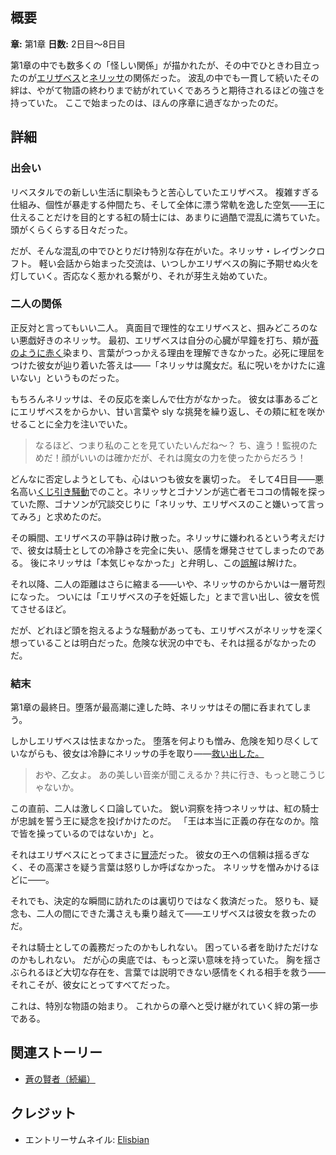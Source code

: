 <!-- title: 炎と飛翔 -->
<!-- quote: いいんだ…所詮あの娘は魔女にすぎなかったのだから！ -->
<!-- chapters: 0 -->
<!-- images: (ロミオとジュリエットとしてロールプレイするエリザベスとネリッサ), (助けてステップナイト、穴にはまっちゃった), (堕落からネリッサを救うエリザベス) -->
<!-- model: false -->

## 概要

**章:** 第1章
**日数:** 2日目～8日目

第1章の中でも数多くの「怪しい関係」が描かれたが、その中でひときわ目立ったのが[エリザベス](#entry:liz-entry)と[ネリッサ](#entry:nerissa-entry)の関係だった。
波乱の中でも一貫して続いたその絆は、やがて物語の終わりまで紡がれていくであろうと期待されるほどの強さを持っていた。
ここで始まったのは、ほんの序章に過ぎなかったのだ。

## 詳細

### 出会い

リベスタルでの新しい生活に馴染もうと苦心していたエリザベス。
複雑すぎる仕組み、個性が暴走する仲間たち、そして全体に漂う常軌を逸した空気――王に仕えることだけを目的とする紅の騎士には、あまりに過酷で混乱に満ちていた。頭がくらくらする日々だった。

だが、そんな混乱の中でひとりだけ特別な存在がいた。ネリッサ・レイヴンクロフト。
軽い会話から始まった交流は、いつしかエリザベスの胸に予期せぬ火を灯していく。否応なく惹かれる繋がり、それが芽生え始めていた。

### 二人の関係

正反対と言ってもいい二人。
真面目で理性的なエリザベスと、掴みどころのない悪戯好きのネリッサ。
最初、エリザベスは自分の心臓が早鐘を打ち、頬が[苺のように赤く](https://www.youtube.com/live/oVguNTPnDww?t=820)染まり、言葉がつっかえる理由を理解できなかった。必死に理屈をつけた彼女が辿り着いた答えは――「ネリッサは魔女だ。私に呪いをかけたに違いない」というものだった。

もちろんネリッサは、その反応を楽しんで仕方がなかった。
彼女は事あるごとにエリザベスをからかい、甘い言葉や sly な挑発を繰り返し、その頬に紅を咲かせることに全力を注いでいた。

> なるほど、つまり私のことを見ていたいんだね～？
> ち、違う！監視のためだ！顔がいいのは確かだが、それは魔女の力を使ったからだろう！

どんなに否定しようとしても、心はいつも彼女を裏切った。
そして4日目――悪名高い[くじ引き騒動](#entry:lottery-fiasco-entry)でのこと。ネリッサとゴナソンが逃亡者モココの情報を探っていた際、ゴナソンが冗談交じりに「ネリッサ、エリザベスのこと嫌いって言ってみろ」と求めたのだ。

その瞬間、エリザベスの平静は砕け散った。ネリッサに嫌われるという考えだけで、彼女は騎士としての冷静さを完全に失い、感情を爆発させてしまったのである。
後にネリッサは「本気じゃなかった」と弁明し、この[誤解](https://www.youtube.com/live/1_dhGL0K5-k?si=OCYF7bUx3zTLXPnC&start=1127)は解けた。

それ以降、二人の距離はさらに縮まる――いや、ネリッサのからかいは一層苛烈になった。
ついには「エリザベスの子を妊娠した」とまで言い出し、彼女を慌てさせるほど。

だが、どれほど頭を抱えるような騒動があっても、エリザベスがネリッサを深く想っていることは明白だった。危険な状況の中でも、それは揺るがなかったのだ。

### 結末

第1章の最終日。堕落が最高潮に達した時、ネリッサはその闇に呑まれてしまう。

しかしエリザベスは怯まなかった。
堕落を何よりも憎み、危険を知り尽くしていながらも、彼女は冷静にネリッサの手を取り――[救い出した。](https://www.youtube.com/live/_urPfTQnLes?feature=shared&t=12224)

> おや、乙女よ。
> あの美しい音楽が聞こえるか？共に行き、もっと聴こうじゃないか。

この直前、二人は激しく口論していた。
鋭い洞察を持つネリッサは、紅の騎士が忠誠を誓う王に疑念を投げかけたのだ。
「王は本当に正義の存在なのか。陰で皆を操っているのではないか」と。

それはエリザベスにとってまさに[冒涜](https://www.youtube.com/live/_urPfTQnLes?feature=shared&t=6832)だった。
彼女の王への信頼は揺るぎなく、その高潔さを疑う言葉は怒りしか呼ばなかった。
ネリッサを憎みかけるほどに――。

それでも、決定的な瞬間に訪れたのは裏切りではなく救済だった。
怒りも、疑念も、二人の間にできた溝さえも乗り越えて――エリザベスは彼女を救ったのだ。

それは騎士としての義務だったのかもしれない。
困っている者を助けただけなのかもしれない。
だが心の奥底では、もっと深い意味を持っていた。
胸を揺さぶられるほど大切な存在を、言葉では説明できない感情をくれる相手を救う――それこそが、彼女にとってすべてだった。

これは、特別な物語の始まり。
これからの章へと受け継がれていく絆の第一歩である。

## 関連ストーリー

- [蒼の賢者（続編）](#entry:maven-in-blue-entry)

## クレジット

- エントリーサムネイル: [Elisbian](https://x.com/Elisbian_/status/1866736410826576342)
